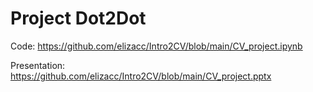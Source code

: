 # Project Dot2Dot

Code: https://github.com/elizacc/Intro2CV/blob/main/CV_project.ipynb

Presentation: https://github.com/elizacc/Intro2CV/blob/main/CV_project.pptx
